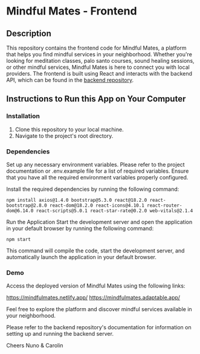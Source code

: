 # Mindful Mates - Frontend

## Description

This repository contains the frontend code for Mindful Mates, a platform that helps you find mindful services in your neighborhood. Whether you're looking for meditation classes, palo santo courses, sound healing sessions, or other mindful services, Mindful Mates is here to connect you with local providers. The frontend is built using React and interacts with the backend API, which can be found in the [backend repository](https://github.com/MindfulMates/backend).

## Instructions to Run this App on Your Computer

### Installation

1. Clone this repository to your local machine.
2. Navigate to the project's root directory.

### Dependencies

Set up any necessary environment variables. Please refer to the project documentation or .env.example file for a list of required variables. Ensure that you have all the required environment variables properly configured.

Install the required dependencies by running the following command:

```shell
npm install axios@1.4.0 bootstrap@5.3.0 react@18.2.0 react-bootstrap@2.8.0 react-dom@18.2.0 react-icons@4.10.1 react-router-dom@6.14.0 react-scripts@5.0.1 react-star-rate@0.2.0 web-vitals@2.1.4
```

Run the Application
Start the development server and open the application in your default browser by running the following command:

```shell
npm start
```
This command will compile the code, start the development server, and automatically launch the application in your default browser.

### Demo
Access the deployed version of Mindful Mates using the following links:

https://mindfulmates.netlify.app/
https://mindfulmates.adaptable.app/

Feel free to explore the platform and discover mindful services available in your neighborhood.

Please refer to the backend repository's documentation for information on setting up and running the backend server.

Cheers
Nuno & Carolin